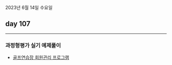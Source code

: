 2023년 6월 14일 수요일

## day 107

---

### 과정형평가 실기 예제풀이

- [골프연습장 회원관리 프로그램](https://github.com/chlwo796/HRD_t124_1.git)
